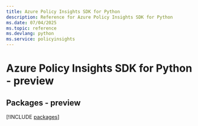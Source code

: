 ```yaml
---
title: Azure Policy Insights SDK for Python
description: Reference for Azure Policy Insights SDK for Python
ms.date: 07/04/2025
ms.topic: reference
ms.devlang: python
ms.service: policyinsights
---
```

# Azure Policy Insights SDK for Python - preview
## Packages - preview
[!INCLUDE [packages](policy-insights-index.md)]